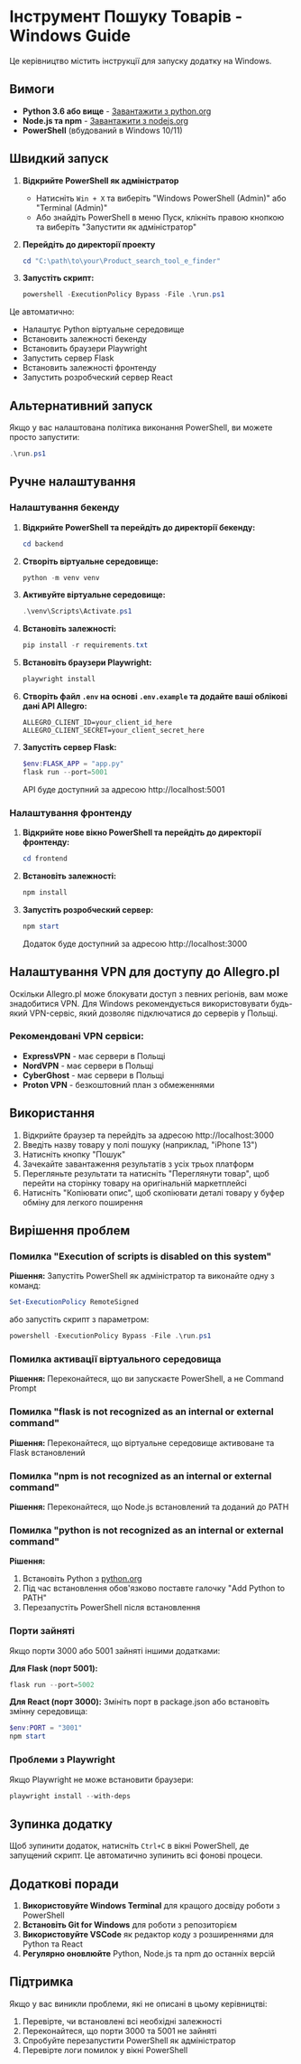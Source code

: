 # Інструмент Пошуку Товарів - Windows Guide

Це керівництво містить інструкції для запуску додатку на Windows.

## Вимоги

- **Python 3.6 або вище** - [Завантажити з python.org](https://www.python.org/downloads/)
- **Node.js та npm** - [Завантажити з nodejs.org](https://nodejs.org/)
- **PowerShell** (вбудований в Windows 10/11)

## Швидкий запуск

1. **Відкрийте PowerShell як адміністратор**
   - Натисніть `Win + X` та виберіть "Windows PowerShell (Admin)" або "Terminal (Admin)"
   - Або знайдіть PowerShell в меню Пуск, клікніть правою кнопкою та виберіть "Запустити як адміністратор"

2. **Перейдіть до директорії проекту**
   ```powershell
   cd "C:\path\to\your\Product_search_tool_e_finder"
   ```

3. **Запустіть скрипт:**
   ```powershell
   powershell -ExecutionPolicy Bypass -File .\run.ps1
   ```

Це автоматично:
- Налаштує Python віртуальне середовище
- Встановить залежності бекенду
- Встановить браузери Playwright
- Запустить сервер Flask
- Встановить залежності фронтенду
- Запустить розробческий сервер React

## Альтернативний запуск

Якщо у вас налаштована політика виконання PowerShell, ви можете просто запустити:

```powershell
.\run.ps1
```

## Ручне налаштування

### Налаштування бекенду

1. **Відкрийте PowerShell та перейдіть до директорії бекенду:**
   ```powershell
   cd backend
   ```

2. **Створіть віртуальне середовище:**
   ```powershell
   python -m venv venv
   ```

3. **Активуйте віртуальне середовище:**
   ```powershell
   .\venv\Scripts\Activate.ps1
   ```

4. **Встановіть залежності:**
   ```powershell
   pip install -r requirements.txt
   ```

5. **Встановіть браузери Playwright:**
   ```powershell
   playwright install
   ```

6. **Створіть файл `.env` на основі `.env.example` та додайте ваші облікові дані API Allegro:**
   ```
   ALLEGRO_CLIENT_ID=your_client_id_here
   ALLEGRO_CLIENT_SECRET=your_client_secret_here
   ```

7. **Запустіть сервер Flask:**
   ```powershell
   $env:FLASK_APP = "app.py"
   flask run --port=5001
   ```
   API буде доступний за адресою http://localhost:5001

### Налаштування фронтенду

1. **Відкрийте нове вікно PowerShell та перейдіть до директорії фронтенду:**
   ```powershell
   cd frontend
   ```

2. **Встановіть залежності:**
   ```powershell
   npm install
   ```

3. **Запустіть розробческий сервер:**
   ```powershell
   npm start
   ```
   Додаток буде доступний за адресою http://localhost:3000

## Налаштування VPN для доступу до Allegro.pl

Оскільки Allegro.pl може блокувати доступ з певних регіонів, вам може знадобитися VPN. Для Windows рекомендується використовувати будь-який VPN-сервіс, який дозволяє підключатися до серверів у Польщі.

### Рекомендовані VPN сервіси:
- **ExpressVPN** - має сервери в Польщі
- **NordVPN** - має сервери в Польщі
- **CyberGhost** - має сервери в Польщі
- **Proton VPN** - безкоштовний план з обмеженнями

## Використання

1. Відкрийте браузер та перейдіть за адресою http://localhost:3000
2. Введіть назву товару у полі пошуку (наприклад, "iPhone 13")
3. Натисніть кнопку "Пошук"
4. Зачекайте завантаження результатів з усіх трьох платформ
5. Перегляньте результати та натисніть "Переглянути товар", щоб перейти на сторінку товару на оригінальній маркетплейсі
6. Натисніть "Копіювати опис", щоб скопіювати деталі товару у буфер обміну для легкого поширення

## Вирішення проблем

### Помилка "Execution of scripts is disabled on this system"
**Рішення:** Запустіть PowerShell як адміністратор та виконайте одну з команд:
```powershell
Set-ExecutionPolicy RemoteSigned
```
або запустіть скрипт з параметром:
```powershell
powershell -ExecutionPolicy Bypass -File .\run.ps1
```

### Помилка активації віртуального середовища
**Рішення:** Переконайтеся, що ви запускаєте PowerShell, а не Command Prompt

### Помилка "flask is not recognized as an internal or external command"
**Рішення:** Переконайтеся, що віртуальне середовище активоване та Flask встановлений

### Помилка "npm is not recognized as an internal or external command"
**Рішення:** Переконайтеся, що Node.js встановлений та доданий до PATH

### Помилка "python is not recognized as an internal or external command"
**Рішення:** 
1. Встановіть Python з [python.org](https://www.python.org/downloads/)
2. Під час встановлення обов'язково поставте галочку "Add Python to PATH"
3. Перезапустіть PowerShell після встановлення

### Порти зайняті
Якщо порти 3000 або 5001 зайняті іншими додатками:

**Для Flask (порт 5001):**
```powershell
flask run --port=5002
```

**Для React (порт 3000):**
Змініть порт в package.json або встановіть змінну середовища:
```powershell
$env:PORT = "3001"
npm start
```

### Проблеми з Playwright
Якщо Playwright не може встановити браузери:
```powershell
playwright install --with-deps
```

## Зупинка додатку

Щоб зупинити додаток, натисніть `Ctrl+C` в вікні PowerShell, де запущений скрипт. Це автоматично зупинить всі фонові процеси.

## Додаткові поради

1. **Використовуйте Windows Terminal** для кращого досвіду роботи з PowerShell
2. **Встановіть Git for Windows** для роботи з репозиторієм
3. **Використовуйте VSCode** як редактор коду з розширеннями для Python та React
4. **Регулярно оновлюйте** Python, Node.js та npm до останніх версій

## Підтримка

Якщо у вас виникли проблеми, які не описані в цьому керівництві:

1. Перевірте, чи встановлені всі необхідні залежності
2. Переконайтеся, що порти 3000 та 5001 не зайняті
3. Спробуйте перезапустити PowerShell як адміністратор
4. Перевірте логи помилок у вікні PowerShell
